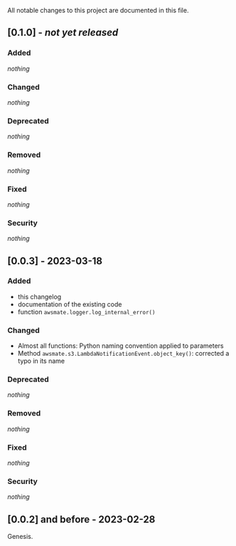 All notable changes to this project are documented in this file.

## [0.1.0] - *not yet released*

### Added

*nothing*

### Changed

*nothing*

### Deprecated

*nothing*

### Removed

*nothing*

### Fixed

*nothing*

### Security

*nothing*

## [0.0.3] - 2023-03-18

### Added

- this changelog
- documentation of the existing code
- function ``awsmate.logger.log_internal_error()``

### Changed

- Almost all functions: Python naming convention applied to parameters
- Method ``awsmate.s3.LambdaNotificationEvent.object_key()``: corrected a typo in its name

### Deprecated

*nothing*

### Removed

*nothing*

### Fixed

*nothing*

### Security

*nothing*

## [0.0.2] and before - 2023-02-28

Genesis.

